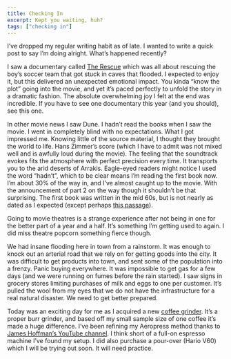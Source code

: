 ```yaml
---
title: Checking In
excerpt: Kept you waiting, huh?
tags: ["checking in"]
---
```

I’ve dropped my regular writing habit as of late. I wanted to write a quick post to say I’m doing alright. What’s happened recently?

I saw a documentary called [The Rescue](https://www.imdb.com/title/tt9098872/) which was all about rescuing the boy’s soccer team that got stuck in caves that flooded. I expected to enjoy it, but this delivered an unexpected emotional impact. You kinda “know the plot” going into the movie, and yet it’s paced perfectly to unfold the story in a dramatic fashion. The absolute overwhelming joy I felt at the end was incredible. If you have to see one documentary this year (and you should), see this one.

In other movie news I saw Dune. I hadn’t read the books when I saw the movie. I went in completely blind with no expectations. What I got impressed me. Knowing little of the source material, I thought they brought the world to life. Hans Zimmer’s score (which I have to admit was not mixed well and is awfully loud during the movie). The feeling that the soundtrack evokes fits the atmosphere with perfect precision every time. It transports you to the arid deserts of Arrakis. Eagle-eyed readers might notice I used the word “hadn’t”, which to be clear means I’m reading the first book now. I’m about 30% of the way in, and I’ve almost caught up to the movie. With the announcement of part 2 on the way though it shouldn’t be that surprising. The first book was written in the mid 60s, but is not nearly as dated as I expected (except perhaps [this passage](https://english.stackexchange.com/questions/360106/what-does-this-word-mean-in-this-passage-from-frank-herberts-dune#360112)).

Going to movie theatres is a strange experience after not being in one for the better part of a year and a half. It’s something I’m getting used to again. I did miss theatre popcorn something fierce though.

We had insane flooding here in town from a rainstorm. It was enough to knock out an arterial road that we rely on for getting goods into the city. It was difficult to get products into town, and sent some of the population into a frenzy. Panic buying everywhere. It was impossible to get gas for a few days (and we were running on fumes before the rain started). I saw signs in grocery stores limiting purchases of milk and eggs to one per customer. It’s pulled the wool from my eyes that we do not have the infrastructure for a real natural disaster. We need to get better prepared.

Today was an exciting day for me as I acquired a new [coffee grinder](https://baratza.com/grinder/encore/). It’s a proper burr grinder, and based off my small sample size of one coffee it’s made a huge difference. I’ve been refining my Aeropress method thanks to [James Hoffman’s YouTube channel](https://www.youtube.com/channel/UCMb0O2CdPBNi-QqPk5T3gsQ). I think short of a full-on espresso machine I’ve found my setup. I did also purchase a pour-over (Hario V60) which I will be trying out soon. It will need practice.

